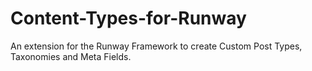 Content-Types-for-Runway
========================

An extension for the Runway Framework to create Custom Post Types, Taxonomies and Meta Fields.
